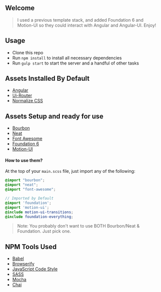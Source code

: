 ## Welcome 

> I used a previous template stack, and added Foundation 6 and Motion-UI so they could interact with Angular and Angular-UI. Enjoy!


## Usage

- Clone this repo
- Run `npm install` to install all necessary dependencies
- Run `gulp start` to start the server and a handful of other tasks


## Assets Installed By Default
- [Angular](https://github.com/angular/angular.js)
- [Ui-Router](https://github.com/angular-ui/ui-routerangular)
- [Normalize CSS](https://necolas.github.io/normalize.css/)

## Assets Setup and ready for use

- [Bourbon](http://bourbon.io/)
- [Neat](http://neat.bourbon.io/)
- [Font Awesome](https://fortawesome.github.io/Font-Awesome/)
- [Foundation 6](http://foundation.zurb.com/)
- [Motion-UI](http://foundation.zurb.com/apps/docs/#!/motion-ui)

#### How to use them?

At the top of your `main.scss` file, just import any of the following:

```scss
@import "bourbon";
@import "neat";
@import "font-awesome";

// Imported by Default
@import 'foundation';
@import 'motion-ui';
@include motion-ui-transitions;
@include foundation-everything;

```

> Note: You probably don't want to use BOTH Bourbon/Neat & Foundation. Just pick one.

## NPM Tools Used

- [Babel](https://babeljs.io/)
- [Browserify](http://browserify.org/)
- [JavaScript Code Style](http://jscs.info/)
- [SASS](http://sass-lang.com/)
- [Mocha](https://mochajs.org/)
- [Chai](http://chaijs.com/)
